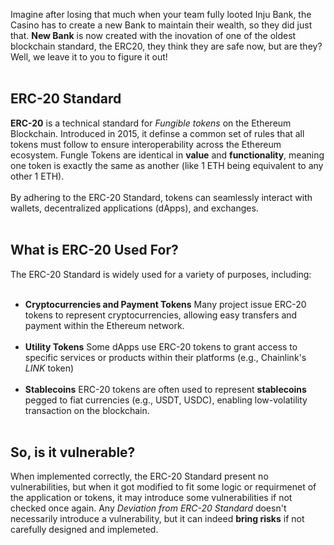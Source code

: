Imagine after losing that much when your team fully looted Inju Bank, the Casino has to create a new Bank to maintain their wealth, so they did just that. **New Bank** is now created with the inovation of one of the oldest blockchain standard, the ERC20, they think they are safe now, but are they? Well, we leave it to you to figure it out! &nbsp;  
&nbsp;  
## ERC-20 Standard

**ERC-20** is a technical standard for *Fungible tokens* on the Ethereum Blockchain. Introduced in 2015, it definse a common set of rules that all tokens must follow to ensure interoperability across the Ethereum ecosystem. Fungle Tokens are identical in **value** and **functionality**, meaning one token is exactly the same as another (like 1 ETH being equivalent to any other 1 ETH). &nbsp;  
&nbsp;  
By adhering to the ERC-20 Standard, tokens can seamlessly interact with wallets, decentralized applications (dApps), and exchanges. &nbsp;  
&nbsp;  

## What is ERC-20 Used For?
The ERC-20 Standard is widely used for a variety of purposes, including: &nbsp;  
&nbsp;  
- **Cryptocurrencies and Payment Tokens**
    Many project issue ERC-20 tokens to represent cryptocurrencies, allowing easy transfers and payment within the Ethereum network. &nbsp;  
    &nbsp;  
- **Utility Tokens**
    Some dApps use ERC-20 tokens to grant access to specific services or products within their platforms (e.g., Chainlink's *LINK* token) &nbsp;  
    &nbsp;  
- **Stablecoins**
    ERC-20 tokens are often used to represent **stablecoins** pegged to fiat currencies (e.g., USDT, USDC), enabling low-volatility transaction on the blockchain. &nbsp;  
    &nbsp;  

## So, is it vulnerable?
When implemented correctly, the ERC-20 Standard present no vulnerabilities, but when it got modified to fit some logic or requirmenet of the application or tokens, it may introduce some vulnerabilities if not checked once again. Any *Deviation from ERC-20 Standard* doesn't necessarily introduce a vulnerability, but it can indeed **bring risks** if not carefully designed and implemeted.


